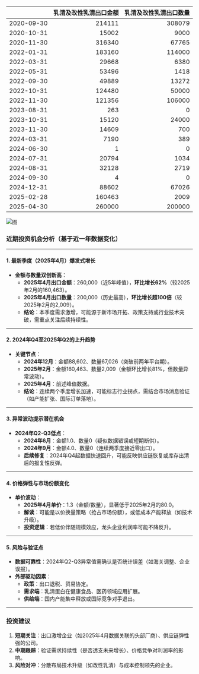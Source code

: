 |            |   乳清及改性乳清出口金额 |   乳清及改性乳清出口数量 |
|:-----------|-------------------------:|-------------------------:|
| 2020-09-30 |                   214111 |                   308079 |
| 2020-10-31 |                    15002 |                     9000 |
| 2020-11-30 |                   316340 |                    67765 |
| 2022-01-31 |                   183160 |                   114000 |
| 2022-03-31 |                    29668 |                     6380 |
| 2022-05-31 |                    53496 |                     1418 |
| 2022-09-30 |                    49889 |                    13272 |
| 2022-10-31 |                   124480 |                    50000 |
| 2022-11-30 |                   121356 |                   106000 |
| 2023-08-31 |                      263 |                        0 |
| 2023-10-31 |                    15120 |                    24000 |
| 2023-11-30 |                    14609 |                      700 |
| 2024-03-31 |                     7190 |                      389 |
| 2024-06-30 |                        1 |                        0 |
| 2024-07-31 |                    20794 |                     1034 |
| 2024-08-31 |                    32128 |                     2719 |
| 2024-09-30 |                        4 |                        0 |
| 2024-12-31 |                    88602 |                    67026 |
| 2025-02-28 |                   160463 |                     2009 |
| 2025-04-30 |                   260000 |                   200000 |

![图](%s_plot.png)



### 近期投资机会分析（基于近一年数据变化）

---

#### **1. 最新季度（2025年4月）爆发式增长**
- **金额与数量双创新高**：
  - **2025年4月出口金额**：260,000（近5年峰值），**环比增长62%**（较2025年2月的160,463）。
  - **2025年4月出口数量**：200,000（历史最高），**环比增长超100倍**（较2025年2月的2,009）。
  - **结论**：本季度需求激增，可能源于新市场开拓、政策支持或行业技术突破，需重点关注后续持续性。

---

#### **2. 2024年Q4至2025年Q2的上升趋势**
- **关键节点**：
  - **2024年12月**：金额88,602、数量67,026（突破前两年平台期）。
  - **2025年2月**：金额160,463、数量2,009（金额环比增长81%，但数量异常波动）。
  - **2025年4月**：前述峰值数据。
  - **结论**：连续两个季度增长加速，可能标志行业拐点，需结合市场消息验证（如产能扩张、国际订单落地）。

---

#### **3. 异常波动提示潜在机会**
- **2024年Q2-Q3低点**：
  - **2024年6月**：金额1.0、数量0（疑似数据错误或短期断供）。
  - **2024年9月**：金额4.0、数量0（连续两季度接近零出口）。
  - **后续修复**：2024年Q4起数据快速回升，可能反映供应链恢复或库存出清后的报复性反弹。

---

#### **4. 价格弹性与市场份额变化**
- **单价波动**：
  - **2025年4月单价**：1.3（金额/数量），显著低于2025年2月的80.0。
  - **解读**：可能是以价换量策略（抢占市场份额），或低成本产能释放（如技术升级）。
  - **投资逻辑**：若低价伴随规模效应，龙头企业利润率可能不降反升。

---

#### **5. 风险与验证点**
- **数据可靠性**：2024年Q2-Q3异常值需确认是否统计误差（如海关调整、企业误报）。
- **外部驱动因素**：
  - **政策**：出口退税、贸易协定。
  - **需求端**：乳清蛋白在健康食品、医药领域应用扩展。
  - **供给端**：国内产能集中释放或国际竞争对手退出。

---

### **投资建议**
1. **短期关注**：出口激增企业（如2025年4月数据关联的头部厂商）、供应链弹性强的公司。
2. **中期跟踪**：验证需求持续性（是否透支未来增长）、价格竞争对利润率的影响。
3. **风险对冲**：分散布局技术升级（如改性乳清）与成本控制领先的企业。